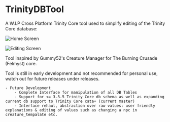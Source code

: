 # TrinityDBTool
A W.I.P Cross Platform Trinity Core tool used to simplify editing of the Trinity Core database:

![Home Screen](https://i.imgur.com/S4pNarl.jpg)

![Editing Screen](https://i.imgur.com/0lpHsnD.jpg)

Tool inspired by Gummy52's Creature Manager for The Burning Crusade (Felmyst) core.

Tool is still in early development and not recommended for personal use, watch out for future releases under releases.

	- Future Development
		- Complete Interface for manipulation of all DB Tables
		- Support for <= 3.3.5 Trinity Core db schema as well as expanding current db support to Trinity Core cata+ (current master)
		- Interface rehaul, abstraction over raw values: user friendly explanations & editing of values such as changing a npc in creature_tempalate etc.
